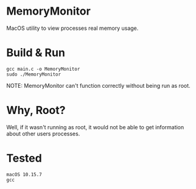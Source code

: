 # MemoryMonitor
MacOS utility to view processes real memory usage.

# Build & Run
```
gcc main.c -o MemoryMonitor
sudo ./MemoryMonitor
```
NOTE: MemoryMonitor can't function correctly without being run as root. 

# Why, Root? 
Well, if it wasn't running as root, it would not be able to get information about other users processes.  

# Tested
```
macOS 10.15.7
gcc
```
